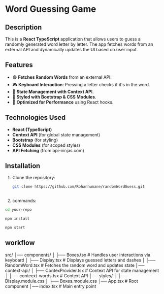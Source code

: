 # Word Guessing Game

## Description

This is a **React TypeScript** application that allows users to guess a randomly generated word letter by letter. The app fetches words from an external API and dynamically updates the UI based on user input.

## Features

- 🟢 **Fetches Random Words** from an external API.
- 🎮 **Keyboard Interaction**: Pressing a letter checks if it's in the word.
- 🔄 **State Management with Context API**.
- 🎨 **Styled with Bootstrap & CSS Modules**.
- 🚀 **Optimized for Performance** using React hooks.

## Technologies Used

- **React (TypeScript)**
- **Context API** (for global state management)
- **Bootstrap** (for styling)
- **CSS Modules** (for scoped styles)
- **API Fetching** (from api-ninjas.com)

## Installation

1. Clone the repository:
   ```sh
   git clone https://github.com/Rohanhumane/randomWordGuess.git
 
   ```
2. commands:
```sh
cd your-repo
```
```sh
npm install
```
```sh
npm start
```

## workflow

src/
│── components/
│ ├── Boxes.tsx # Handles user interactions via keyboard
│ ├── Display.tsx # Displays guessed letters and dashes
│ ├── RandomWord.tsx # Fetches the random word and updates state
│── context-api/
│ ├── ContexProvider.tsx # Context API for state management
│ ├── contecxt-words.tsx # Context API
│── styles/
│ ├── Display.module.css
│ ├── Boxes.module.css
│── App.tsx # Root component
│── index.tsx # Main entry point
